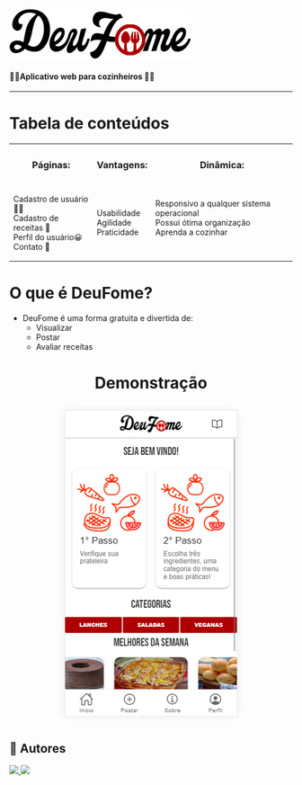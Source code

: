 
  <img src="https://github.com/lucasborba111/deufome_db/blob/master/src/assets/logo.png"/>
  <h4>👩‍🍳Aplicativo web para cozinheiros 👨‍🍳</h4>

---------------------

Tabela de conteúdos
=================
  
</table>
      <table style="width:100%">
  <tr>
    <th><h3>Páginas:<h3></th>
    <th><h3>Vantagens:<h3></th>
      <th><h3>Dinâmica:<h3></th>
  </tr>
  <tr>
    <td>  <p>
    Cadastro de usuário 👨‍🍳<br>
    Cadastro de receitas 📝<br>
    Perfil do usuário😀<br>
    Contato 📱
    </p></td>
     <td>  <p>
       Usabilidade<br>
       Agilidade<br>
       Praticidade<br>
    </p></td>
    <td>  <p>
       Responsivo a qualquer sistema operacional<br>
       Possui ótima organização<br>
       Aprenda a cozinhar<br>
       <br>
    </p></td>
  </tr>
  
</table>
      
O que é DeuFome?
=================

<!--ts-->
   * DeuFome é uma forma gratuita e divertida de:
      * Visualizar 
      * Postar 
      * Avaliar receitas
<!--te-->
      
      
      
<h1 align="center">
    Demonstração
</h1>
<p align="center"><img src="https://github.com/lucasborba111/deufome_db/blob/master/src/assets/Capturar.PNG"/><p>
   
 ## 🦸 Autores

<a href="https://github.com/DedeApenas"><img src="https://github.com/DedeApenas/forREADME/blob/main/Group%203%20(1).png">
  <a href="https://github.com/lucasborba111"><img src="https://github.com/DedeApenas/forREADME/blob/main/Group%203%20(2).png">
